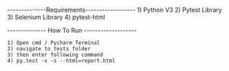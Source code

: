 --------------Requirements------------------
	1) Python V3
	2) Pytest Library
	3) Selenium Library
	4) pytest-html

-------------- How To Run -------------------

	1) Open cmd / Pycharm Terminal
	2) navigate to tests folder
	3) then enter following command
	4) py.test -v -s --html=report.html
